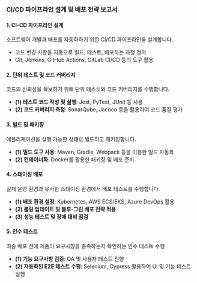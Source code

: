 ### **CI/CD 파이프라인 설계 및 배포 전략 보고서**

#### **1. CI-CD 파이프라인 설계**  
소프트웨어 개발과 배포를 자동화하기 위한 CI/CD 파이프라인을 설계합니다.
- 코드 변경 사항을 자동으로 빌드, 테스트, 배포하는 과정 정의
- Git, Jenkins, GitHub Actions, GitLab CI/CD 등의 도구 활용

#### **2. 단위 테스트 및 코드 커버리지**  
코드의 신뢰성을 확보하기 위해 단위 테스트와 코드 커버리지를 수행합니다.
- **(1) 테스트 코드 작성 및 실행**: Jest, PyTest, JUnit 등 사용
- **(2) 코드 커버리지 측정**: SonarQube, Jacoco 등을 활용하여 코드 품질 평가

#### **3. 빌드 및 패키징**  
애플리케이션을 실행 가능한 상태로 빌드하고 패키징합니다.
- **(1) 빌드 도구 사용**: Maven, Gradle, Webpack 등을 이용한 빌드 자동화
- **(2) 컨테이너화**: Docker를 활용한 패키징 및 배포 준비

#### **4. 스테이징 배포**  
실제 운영 환경과 유사한 스테이징 환경에서 배포 테스트를 수행합니다.
- **(1) 배포 환경 설정**: Kubernetes, AWS ECS/EKS, Azure DevOps 활용
- **(2) 롤링 업데이트 및 블루-그린 배포 전략 적용**
- **(3) 성능 테스트 및 장애 대비 점검**

#### **5. 인수 테스트**  
최종 배포 전에 제품이 요구사항을 충족하는지 확인하는 인수 테스트 수행
- **(1) 기능 요구사항 검증**: QA 및 사용자 테스트 진행
- **(2) 자동화된 E2E 테스트 수행**: Selenium, Cypress 활용하여 UI 및 기능 테스트 실행